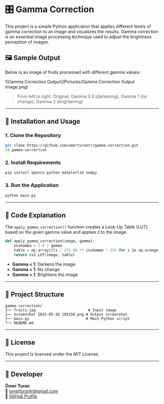 # 🎛️ Gamma Correction

This project is a simple Python application that applies different levels of gamma correction to an image and visualizes the results. Gamma correction is an essential image processing technique used to adjust the brightness perception of images.

## 🖼️ Sample Output

Below is an image of fruits processed with different gamma values:

![Gamma Correction Output](Pictures/Gamma Correction Output Image.png)

> From left to right: Original, Gamma 0.3 (darkening), Gamma 1 (no change), Gamma 3 (brightening)

---

## 🔧 Installation and Usage

### 1. Clone the Repository

```bash
git clone https://github.com/omerturantr/gamma-correction.git
cd gamma-correction
```

### 2. Install Requirements

```bash
pip install opencv-python matplotlib numpy
```

### 3. Run the Application

```bash
python main.py
```

---

## 🧠 Code Explanation

The `apply_gamma_correction()` function creates a Look-Up Table (LUT) based on the given gamma value and applies it to the image:

```python
def apply_gamma_correction(image, gamma):
    invGamma = 1.0 / gamma
    table = np.array([(i / 255.0) ** invGamma * 255 for i in np.arange(256)]).astype("uint8")
    return cv2.LUT(image, table)
 ```

- **Gamma < 1**: Darkens the image  
- **Gamma = 1**: No change  
- **Gamma > 1**: Brightens the image

---

## 📁 Project Structure

```
gamma-correction/
├── fruits.jpg                        # Input image
├── Screenshot 2025-05-20 195156.png # Output screenshot
├── main.py                          # Main Python script
└── README.md
```

---

## 📄 License

This project is licensed under the MIT License.

---

## 👤 Developer

**Ömer Turan**  
📧 [omerturantr@gmail.com](mailto:omerturantr@gmail.com)  
🔗 [GitHub Profile](https://github.com/omerturantr)
